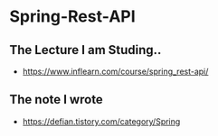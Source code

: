 # Spring-Rest-API
## The Lecture I am Studing..
- https://www.inflearn.com/course/spring_rest-api/

## The note I wrote
- https://defian.tistory.com/category/Spring
